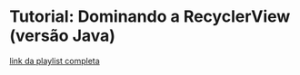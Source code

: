# Tutorial: Dominando a RecyclerView (versão Java)

[link da playlist completa](https://www.youtube.com/watch?v=jCpl6SDAM_M&list=PLJ0AcghBBWSie2E61OOF4x8uY-_yJEt1q)